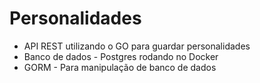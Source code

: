 # Personalidades

- API REST utilizando o GO para guardar personalidades
- Banco de dados - Postgres rodando no Docker
- GORM - Para manipulação de banco de dados
